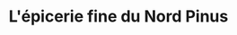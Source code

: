 ---
title: "L'épicerie fine du Nord Pinus"
url: /arles/lepicerie-fine-du-nord-pinus/
shop: charcuterie
---